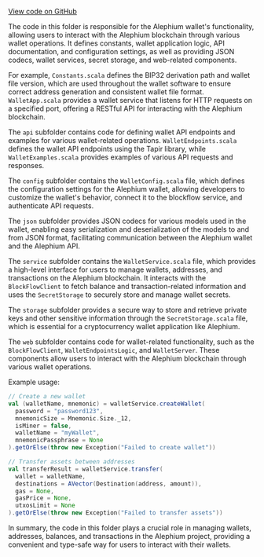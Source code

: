 [View code on GitHub](https://github.com/alephium/alephium/.autodoc/docs/json/wallet/src/main/scala/org/alephium/wallet)

The code in this folder is responsible for the Alephium wallet's functionality, allowing users to interact with the Alephium blockchain through various wallet operations. It defines constants, wallet application logic, API documentation, and configuration settings, as well as providing JSON codecs, wallet services, secret storage, and web-related components.

For example, `Constants.scala` defines the BIP32 derivation path and wallet file version, which are used throughout the wallet software to ensure correct address generation and consistent wallet file format. `WalletApp.scala` provides a wallet service that listens for HTTP requests on a specified port, offering a RESTful API for interacting with the Alephium blockchain.

The `api` subfolder contains code for defining wallet API endpoints and examples for various wallet-related operations. `WalletEndpoints.scala` defines the wallet API endpoints using the Tapir library, while `WalletExamples.scala` provides examples of various API requests and responses.

The `config` subfolder contains the `WalletConfig.scala` file, which defines the configuration settings for the Alephium wallet, allowing developers to customize the wallet's behavior, connect it to the blockflow service, and authenticate API requests.

The `json` subfolder provides JSON codecs for various models used in the wallet, enabling easy serialization and deserialization of the models to and from JSON format, facilitating communication between the Alephium wallet and the Alephium API.

The `service` subfolder contains the `WalletService.scala` file, which provides a high-level interface for users to manage wallets, addresses, and transactions on the Alephium blockchain. It interacts with the `BlockFlowClient` to fetch balance and transaction-related information and uses the `SecretStorage` to securely store and manage wallet secrets.

The `storage` subfolder provides a secure way to store and retrieve private keys and other sensitive information through the `SecretStorage.scala` file, which is essential for a cryptocurrency wallet application like Alephium.

The `web` subfolder contains code for wallet-related functionality, such as the `BlockFlowClient`, `WalletEndpointsLogic`, and `WalletServer`. These components allow users to interact with the Alephium blockchain through various wallet operations.

Example usage:

```scala
// Create a new wallet
val (walletName, mnemonic) = walletService.createWallet(
  password = "password123",
  mnemonicSize = Mnemonic.Size._12,
  isMiner = false,
  walletName = "myWallet",
  mnemonicPassphrase = None
).getOrElse(throw new Exception("Failed to create wallet"))

// Transfer assets between addresses
val transferResult = walletService.transfer(
  wallet = walletName,
  destinations = AVector(Destination(address, amount)),
  gas = None,
  gasPrice = None,
  utxosLimit = None
).getOrElse(throw new Exception("Failed to transfer assets"))
```

In summary, the code in this folder plays a crucial role in managing wallets, addresses, balances, and transactions in the Alephium project, providing a convenient and type-safe way for users to interact with their wallets.
